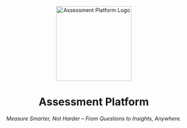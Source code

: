 <div align="center">
  <img src="https://raw.githubusercontent.com/your-repo/assessment-platform/main/src/assets/logo.png" width="200" alt="Assessment Platform Logo">
  <h1>Assessment Platform</h1>
  <p><em>Measure Smarter, Not Harder – From Questions to Insights, Anywhere.</em></p>
</div>
